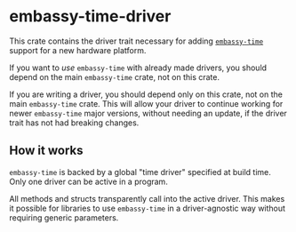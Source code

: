 # embassy-time-driver

This crate contains the driver trait necessary for adding [`embassy-time`](https://crates.io/crates/embassy-time) support
for a new hardware platform.

If you want to *use* `embassy-time` with already made drivers, you should depend on the main `embassy-time` crate, not on this crate.

If you are writing a driver, you  should depend only on this crate, not on the main `embassy-time` crate.
This will allow your driver to continue working for newer `embassy-time` major versions, without needing an update,
if the driver trait has not had breaking changes.

## How it works

`embassy-time` is backed by a global "time driver" specified at build time.
Only one driver can be active in a program.

All methods and structs transparently call into the active driver. This makes it
possible for libraries to use `embassy-time` in a driver-agnostic way without
requiring generic parameters.
